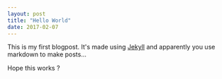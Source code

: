 ```yaml
---
layout: post
title: "Hello World"
date: 2017-02-07
---
```


This is my first blogpost. It's made using [Jekyll](http://jekyllrb.com) and apparently you use markdown to make posts...

Hope this works ?
